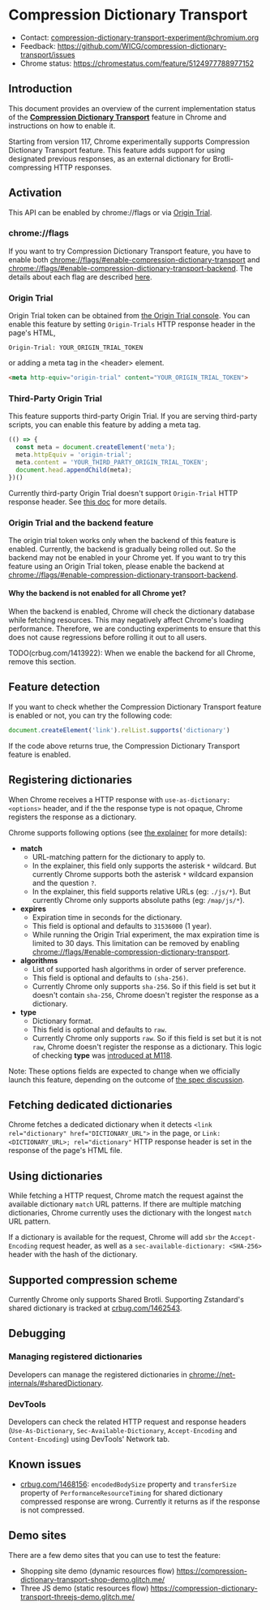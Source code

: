# Compression Dictionary Transport

- Contact: <compression-dictionary-transport-experiment@chromium.org>
- Feedback: <https://github.com/WICG/compression-dictionary-transport/issues>
- Chrome status: <https://chromestatus.com/feature/5124977788977152>

## Introduction

This document provides an overview of the current implementation status of the
[**Compression Dictionary Transport**][explainer] feature in Chrome and
instructions on how to enable it.

Starting from version 117, Chrome experimentally supports Compression Dictionary
Transport feature. This feature adds support for using designated previous
responses, as an external dictionary for Brotli-compressing HTTP responses.

## Activation

This API can be enabled by chrome://flags or via [Origin Trial][ot-blog].

### chrome://flags

If you want to try Compression Dictionary Transport feature, you have to enable
both [chrome://flags/#enable-compression-dictionary-transport][flag] and
[chrome://flags/#enable-compression-dictionary-transport-backend][backend-flag].
The details about each flag are described [here][shared_dictionary_readme].

### Origin Trial

Origin Trial token can be obtained from [the Origin Trial console][ot-console].
You can enable this feature by setting `Origin-Trials` HTTP response header in
the page's HTML,

```http
Origin-Trial: YOUR_ORIGIN_TRIAL_TOKEN
```

or adding a meta tag in the &lt;header&gt; element.

```html
<meta http-equiv="origin-trial" content="YOUR_ORIGIN_TRIAL_TOKEN">
```

### Third-Party Origin Trial

This feature supports third-party Origin Trial. If you are serving third-party
scripts, you can enable this feature by adding a meta tag.

```javascript
(() => {
  const meta = document.createElement('meta');
  meta.httpEquiv = 'origin-trial';
  meta.content = 'YOUR_THIRD_PARTY_ORIGIN_TRIAL_TOKEN';
  document.head.appendChild(meta);
})()
```

Currently third-party Origin Trial doesn't support `Origin-Trial` HTTP
response header. See [this doc][third-party-ot-dd] for more details.

### Origin Trial and the backend feature

The origin trial token works only when the backend of this feature is enabled.
Currently, the backend is gradually being rolled out. So the backend may not be
enabled in your Chrome yet. If you want to try this feature using an Origin
Trial token, please enable the backend at
[chrome://flags/#enable-compression-dictionary-transport-backend][backend-flag].

#### Why the backend is not enabled for all Chrome yet?

When the backend is enabled, Chrome will check the dictionary database while
fetching resources. This may negatively affect Chrome's loading performance.
Therefore, we are conducting experiments to ensure that this does not cause
regressions before rolling it out to all users.

TODO(crbug.com/1413922): When we enable the backend for all Chrome, remove this
section.

## Feature detection

If you want to check whether the Compression Dictionary Transport feature is
enabled or not, you can try the following code:

```javascript
document.createElement('link').relList.supports('dictionary')
```

If the code above returns true, the Compression Dictionary Transport feature is
enabled.

## Registering dictionaries

When Chrome receives a HTTP response with `use-as-dictionary: <options>` header,
and if the the response type is not opaque, Chrome registers the response as a
dictionary.

Chrome supports following options (see [the explainer][explainer] for more
details):

- **match**
  - URL-matching pattern for the dictionary to apply to.
  - In the explainer, this field only supports the asterisk `*` wildcard. But
    currently Chrome supports both the asterisk `*` wildcard expansion and the
    question `?`.
  - In the explainer, this field supports relative URLs (eg: `./js/*`). But
    currently Chrome only supports absolute paths (eg: `/map/js/*`).
- **expires**
  - Expiration time in seconds for the dictionary.
  - This field is optional and defaults to `31536000` (1 year).
  - While running the Origin Trial experiment, the max expiration time is
    limited to 30 days. This limitation can be removed by enabling
    [chrome://flags/#enable-compression-dictionary-transport][flag].
- **algorithms**
  - List of supported hash algorithms in order of server preference.
  - This field is optional and defaults to `(sha-256)`.
  - Currently Chrome only supports `sha-256`. So if this field is set but it
    doesn't contain `sha-256`, Chrome doesn't register the response as a
    dictionary.
- **type**
  - Dictionary format.
  - This field is optional and defaults to `raw`.
  - Currently Chrome only supports `raw`. So if this field is set but it is not
    `raw`, Chrome doesn't register the response as a dictionary. This logic of
    checking **type** was [introduced at M118][type-option-cl].

Note: These options fields are expected to change when we officially launch this
feature, depending on the outcome of [the spec discussion][httpbis-draft].

## Fetching dedicated dictionaries

Chrome fetches a dedicated dictionary when it detects
`<link rel="dictionary" href="DICTIONARY_URL">` in the page, or
`Link: <DICTIONARY_URL>; rel="dictionary"` HTTP response header is set in the
response of the page's HTML file.

## Using dictionaries

While fetching a HTTP request, Chrome match the request against the available
dictionary `match` URL patterns. If there are multiple matching dictionaries,
Chrome currently uses the dictionary with the longest `match` URL pattern.

If a dictionary is available for the request, Chrome will add `sbr` the
`Accept-Encoding` request header, as well as a
`sec-available-dictionary: <SHA-256>` header with the hash of the dictionary.

## Supported compression scheme

Currently Chrome only supports Shared Brotli. Supporting Zstandard's shared
dictionary is tracked at [crbug.com/1462543][zstd-issue].

## Debugging

### Managing registered dictionaries

Developers can manage the registered dictionaries in
[chrome://net-internals/#sharedDictionary][net-internals-sd].

### DevTools

Developers can check the related HTTP request and response headers
(`Use-As-Dictionary`, `Sec-Available-Dictionary`, `Accept-Encoding` and
`Content-Encoding`) using DevTools' Network tab.

## Known issues

- [crbug.com/1468156](crbug.com/1468156): `encodedBodySize` property and
  `transferSize` property of `PerformanceResourceTiming` for shared dictionary
  compressed response are wrong. Currently it returns as if the response is not
  compressed.

## Demo sites

There are a few demo sites that you can use to test the feature:

- Shopping site demo (dynamic resources flow)
   <https://compression-dictionary-transport-shop-demo.glitch.me/>
- Three JS demo (static resources flow)
   <https://compression-dictionary-transport-threejs-demo.glitch.me/>

[explainer]: https://github.com/WICG/compression-dictionary-transport
[flag]: chrome://flags/#enable-compression-dictionary-transport
[backend-flag]: chrome://flags/#enable-compression-dictionary-transport-backend
[shared_dictionary_readme]: ../../services/network/shared_dictionary/README.md#flags
[ot-blog]: https://developer.chrome.com/blog/origin-trials/
[ot-console]: https://developer.chrome.com/origintrials/#/trials/active
[zstd-issue]: https://crbug.com/1462543
[third-party-ot-dd]: https://docs.google.com/document/d/1xALH9W7rWmX0FpjudhDeS2TNTEOXuPn4Tlc9VmuPdHA/edit#heading=h.bvw2lcb2dczg
[httpbis-draft]: https://datatracker.ietf.org/doc/draft-meenan-httpbis-compression-dictionary/
[net-internals-sd]: chrome://net-internals/#sharedDictionary
[type-option-cl]: https://chromiumdash.appspot.com/commit/169031f4af2cbdc529f48160f1df20b4ca8b6cc1
